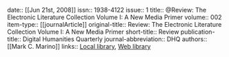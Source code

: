 date:: [[Jun 21st, 2008]]
issn:: 1938-4122
issue:: 1
title:: @Review: The Electronic Literature Collection Volume I: A New Media Primer
volume:: 002
item-type:: [[journalArticle]]
original-title:: Review: The Electronic Literature Collection Volume I: A New Media Primer
short-title:: Review
publication-title:: Digital Humanities Quarterly
journal-abbreviation:: DHQ
authors:: [[Mark C. Marino]]
links:: [Local library](zotero://select/groups/2386895/items/MGWAI85C), [Web library](https://www.zotero.org/groups/2386895/items/MGWAI85C)
